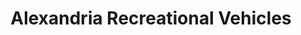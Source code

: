 ---
title: "Alexandria Recreational Vehicles"
url: /alexandria/alexandria-recreational-vehicles/
shop: Autohaus
---